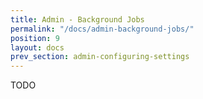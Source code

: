 ```yaml
---
title: Admin - Background Jobs
permalink: "/docs/admin-background-jobs/"
position: 9
layout: docs
prev_section: admin-configuring-settings
---
```


TODO

